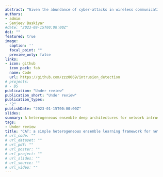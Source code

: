 ```yaml
---
abstract: "Given the abundance of cyber-attacks in wireless communications, machine learning can be essential in identifying intrusions. Ensemble learning has been proven to be a well-known technique for boosting performance and reducing variance. In this paper, we propose a simple ensemble supervised machine learning system, which consists of three classifiers: one-dimensional Convolutional Neural Network, FT-Transformer, and XGBoost, to categorize network traffic as benign or malicious. To find a suitable ensemble method for these classifiers, we deployed three ensemble strategies, and the experimental outcomes proved that the proposed ensemble model substantially outperforms current intrusion detection architectures in terms of several classification metrics. Our model offers high Accuracy, Precision, Recall, and F1-score when evaluated on three benchmark datasets. The research showcases the viability of various algorithms, the power of the self-attention model, and the significance of ensemble approaches in strengthening cyber-defense strategies and understanding modern cyber threats."
authors:
- admin
- Sanjeev Baskiyar
#date: "2023-09-15T00:00:00Z"
doi: ""
featured: true
image:
  caption: ''
  focal_point: ""
  preview_only: false
links:
- icon: github
  icon_pack: fab
  name: Code
  url: https://github.com/zzz0069/intrusion_detection
# projects:
# - BS
publication: "Under review"
publication_short: "Under review"
publication_types:
- "2"
publishDate: "2023-01-15T00:00:00Z"
slides: 
summary: A heterogeneous ensemble deep architectures for network intrusion detection.
tags:
- Under review
title: "CAT: a simple heterogeneous ensemble learning framework for network intrusion detection"
# url_code: ""
# url_dataset: ""
# url_pdf: ""
# url_poster: ""
# url_project: ""
# url_slides: ""
# url_source: ""
# url_video: ""
---
```

